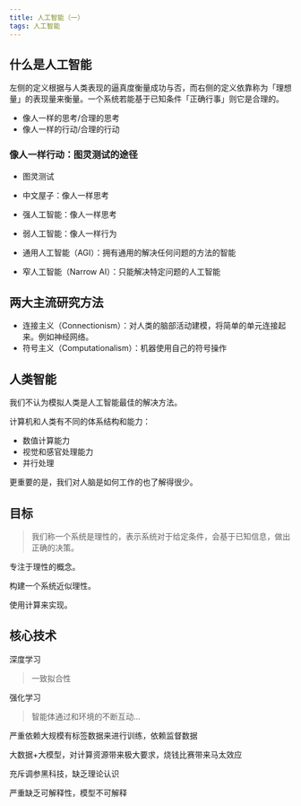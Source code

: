```yaml
---
title: 人工智能（一）
tags: 人工智能
---
```

## 什么是人工智能

左侧的定义根据与人类表现的逼真度衡量成功与否，而右侧的定义依靠称为「理想量」的表现量来衡量。一个系统若能基于已知条件「正确行事」则它是合理的。

- 像人一样的思考/合理的思考
- 像人一样的行动/合理的行动

### 像人一样行动：图灵测试的途径

- 图灵测试
- 中文屋子：像人一样思考

- 强人工智能：像人一样思考
- 弱人工智能：像人一样行为
- 通用人工智能（AGI）：拥有通用的解决任何问题的方法的智能
- 窄人工智能（Narrow AI）：只能解决特定问题的人工智能

## 两大主流研究方法

- 连接主义（Connectionism）：对人类的脑部活动建模，将简单的单元连接起来。例如神经网络。
- 符号主义（Computationalism）：机器使用自己的符号操作

## 人类智能

我们不认为模拟人类是人工智能最佳的解决方法。

计算机和人类有不同的体系结构和能力：

- 数值计算能力
- 视觉和感官处理能力
- 并行处理

更重要的是，我们对人脑是如何工作的也了解得很少。

## 目标

> 我们称一个系统是理性的，表示系统对于给定条件，会基于已知信息，做出正确的决策。

专注于理性的概念。

构建一个系统近似理性。

使用计算来实现。

## 核心技术

深度学习

> 一致拟合性

强化学习

> 智能体通过和环境的不断互动…

严重依赖大规模有标签数据来进行训练，依赖监督数据

大数据+大模型，对计算资源带来极大要求，烧钱比赛带来马太效应

充斥调参黑科技，缺乏理论认识

严重缺乏可解释性，模型不可解释
